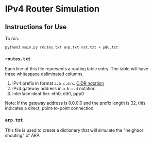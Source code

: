 # IPv4 Router Simulation

## Instructions for Use

To run:

    python3 main.py routes.txt arp.txt nat.txt < pdu.txt

###  `routes.txt`

Each line of this file represents a routing table entry. The table will have three whitespace 
deliminated columns.

1. IPv4 prefix in format `a.b.c.d/x`. [CIDR notation](http://en.wikipedia.org/wiki/Classless_Inter-Domain_Routing)
2. IPv4 gateway address in `a.b.c.d` notation.
3. Interface identifier: eth0, eth1, ppp0

Note: If the gateway address is 0.0.0.0 and the prefix length is 32, this indicates a direct, point-to-point connection.

### `arp.txt`

This file is used to create a dictionary that will simulate the "neighbor shouting" of ARP.
